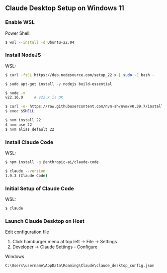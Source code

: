 ## Claude Desktop Setup on Windows 11

### Enable WSL

Power Shell:
```sh
$ wsl --install -d Ubuntu-22.04
```

### Install NodeJS

WSL:
```sh
$ curl -fsSL https://deb.nodesource.com/setup_22.x | sudo -E bash -
```
```sh
$ sudo apt-get install -y nodejs build-essential
```
```sh
$ node -v
v22.16.0     # v22.x is OK
```

```sh
$ curl -o- https://raw.githubusercontent.com/nvm-sh/nvm/v0.39.7/install.sh | bash
$ exec $SHELL
```
```sh
$ nvm install 22
$ nvm use 22
$ nvm alias default 22
```

### Install Claude Code

WSL:
```sh
$ npm install -g @anthropic-ai/claude-code
```

```sh
$ claude --version
1.0.3 (Claude Code)
```

### Initial Setup of Claude Code

WSL:
```sh
$ claude
```

### Launch Claude Desktop on Host

Edit configuration file

1. Click hamburger menu at top left -> File -> Settings
2. Developer -> Claude Settings - Configure

Windows
```sh
C:\Users\username\AppData\Roaming\Claude\claude_desktop_config.json
```
